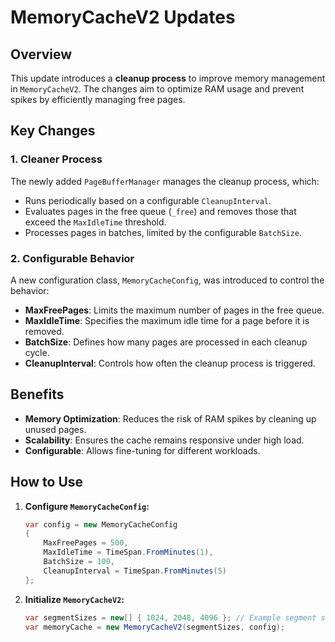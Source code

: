 # MemoryCacheV2 Updates

## Overview
This update introduces a **cleanup process** to improve memory management in `MemoryCacheV2`. The changes aim to optimize RAM usage and prevent spikes by efficiently managing free pages.

## Key Changes
### 1. Cleaner Process
The newly added `PageBufferManager` manages the cleanup process, which:
- Runs periodically based on a configurable `CleanupInterval`.
- Evaluates pages in the free queue (`_free`) and removes those that exceed the `MaxIdleTime` threshold.
- Processes pages in batches, limited by the configurable `BatchSize`.

### 2. Configurable Behavior
A new configuration class, `MemoryCacheConfig`, was introduced to control the behavior:
- **MaxFreePages**: Limits the maximum number of pages in the free queue.
- **MaxIdleTime**: Specifies the maximum idle time for a page before it is removed.
- **BatchSize**: Defines how many pages are processed in each cleanup cycle.
- **CleanupInterval**: Controls how often the cleanup process is triggered.

## Benefits
- **Memory Optimization**: Reduces the risk of RAM spikes by cleaning up unused pages.
- **Scalability**: Ensures the cache remains responsive under high load.
- **Configurable**: Allows fine-tuning for different workloads.

## How to Use
1. **Configure `MemoryCacheConfig`:**
   ```csharp
   var config = new MemoryCacheConfig
   {
       MaxFreePages = 500,
       MaxIdleTime = TimeSpan.FromMinutes(1),
       BatchSize = 100,
       CleanupInterval = TimeSpan.FromMinutes(5)
   };
   ```
   
2. **Initialize `MemoryCacheV2`:**
   ```csharp
   var segmentSizes = new[] { 1024, 2048, 4096 }; // Example segment sizes
   var memoryCache = new MemoryCacheV2(segmentSizes, config);
   ```
